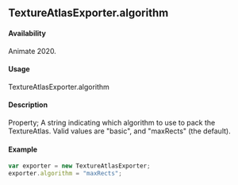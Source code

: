 ## TextureAtlasExporter.algorithm

#### Availability

Animate 2020.

#### Usage

TextureAtlasExporter.algorithm

#### Description

Property;  A string indicating which algorithm to use to pack the TextureAtlas. Valid values are "basic", and
"maxRects" (the default).

#### Example

``` javascript
var exporter = new TextureAtlasExporter;
exporter.algorithm = "maxRects";
````
